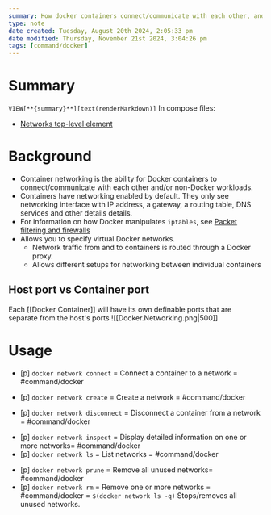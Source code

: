 ```yaml
---
summary: How docker containers connect/communicate with each other, and other non-Docker workloads.
type: note
date created: Tuesday, August 20th 2024, 2:05:33 pm
date modified: Thursday, November 21st 2024, 3:04:26 pm
tags: [command/docker]
---
```

# Summary
`VIEW[**{summary}**][text(renderMarkdown)]`
In compose files:
- [Networks top-level element](https://github.com/compose-spec/compose-spec/blob/main/spec.md#image)

# Background
- Container networking is the ability for Docker containers to connect/communicate with each other and/or non-Docker workloads.
- Containers have networking enabled by default. They only see networking interface with IP address, a gateway, a routing table, DNS services and other details details. 
- For information on how Docker manipulates `iptables`, see [Packet filtering and firewalls](https://docs.docker.com/network/packet-filtering-firewalls/)
- Allows you to specify virtual Docker networks. 
	- Network traffic from and to containers is routed through a Docker proxy. 
	- Allows different setups for networking between individual containers

## Host port vs Container port
Each [[Docker Container]] will have its own definable ports that are separate from the host's ports
![[Docker.Networking.png|500]]

# Usage
- [p] `docker network connect` = Connect a container to a network = #command/docker 
<!--ID: 1751434091135-->

- [p] `docker network create` = Create a network = #command/docker 
<!--ID: 1751434091139-->

- [p] `docker network disconnect` = Disconnect a container from a network = #command/docker 
<!--ID: 1751434091143-->

- [p] `docker network inspect` = Display detailed information on one or more networks= #command/docker 
- [p] `docker network ls` = List networks = #command/docker 
<!--ID: 1751434091147-->

- [p] `docker network prune` = Remove all unused networks= #command/docker 
- [p] `docker network rm` = Remove one or more networks = #command/docker = `$(docker network ls -q)` Stops/removes all unused networks.
<!--ID: 1751434091151-->
